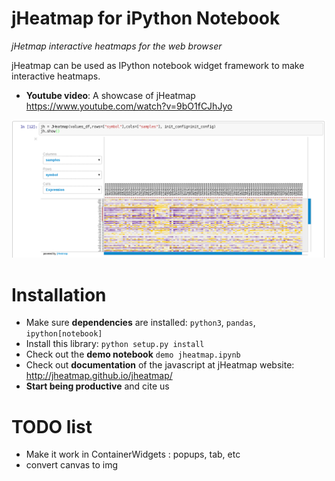 jHeatmap for iPython Notebook
==============================

*jHetmap interactive heatmaps for the web browser*

jHeatmap can be used as IPython notebook widget framework to make interactive heatmaps.

- **Youtube video**: A showcase of jHeatmap https://www.youtube.com/watch?v=9bO1fCJhJyo

![Image of jHeatmap in iPython Notebook](data/jheatmap-ipython.png)


Installation
==================

- Make sure **dependencies** are installed: `python3`, `pandas`, `ipython[notebook]`
- Install this library: `python setup.py install`
- Check out the **demo notebook** `demo jheatmap.ipynb`
- Check out **documentation** of the javascript at jHeatmap website: http://jheatmap.github.io/jheatmap/
- **Start being productive** and cite us

TODO list
===============
 - Make it work in ContainerWidgets : popups, tab, etc
 - convert canvas to img
